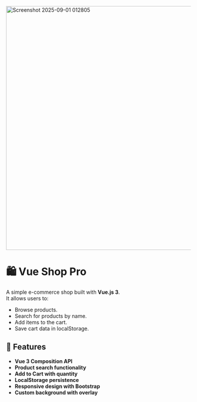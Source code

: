 <img width="1366" height="663" alt="Screenshot 2025-09-01 012805" src="https://github.com/user-attachments/assets/3d2f7f9c-50a3-49c8-b62e-d745239f828c" />


# 🛍️ Vue Shop Pro

A simple e-commerce shop built with **Vue.js 3**.  
It allows users to:
- Browse products.
- Search for products by name.
- Add items to the cart.
- Save cart data in localStorage.

## 🚀 Features
- **Vue 3 Composition API**
- **Product search functionality**
- **Add to Cart with quantity**
- **LocalStorage persistence**
- **Responsive design with Bootstrap**
- **Custom background with overlay**
